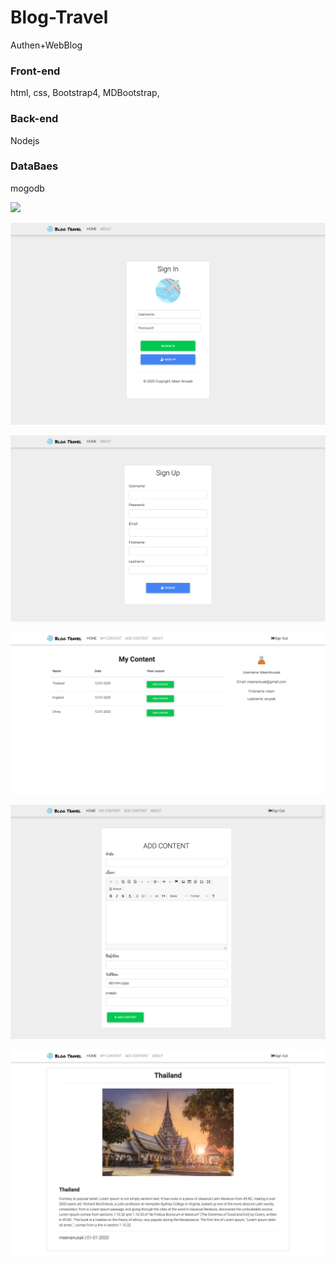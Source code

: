 # Blog-Travel
Authen+WebBlog

### Front-end
 html, css, Bootstrap4, MDBootstrap,
### Back-end
Nodejs
### DataBaes
mogodb



![](index.png)

![](SignIn.png)

![](SignUp.png)

![](MyContent.png)

![](AddContent.png)

![](Content.png)
